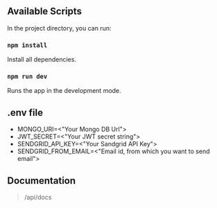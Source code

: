 ## Available Scripts

In the project directory, you can run:

### `npm install`

Install all dependencies.

### `npm run dev`

Runs the app in the development mode.

## .env file

-   MONGO_URI=<"Your Mongo DB Url">
-   JWT_SECRET=<"Your JWT secret string">
-   SENDGRID_API_KEY=<"Your Sandgrid API Key">
-   SENDGRID_FROM_EMAIL=<"Email id, from which you want to send email">

## Documentation

> /api/docs
